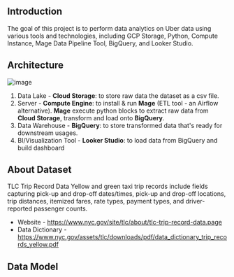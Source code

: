 ## Introduction
The goal of this project is to perform data analytics on Uber data using various tools and technologies, including GCP Storage, Python, Compute Instance, Mage Data Pipeline Tool, BigQuery, and Looker Studio.
## Architecture
![image](https://github.com/tattunglam/uber-data-pipeline-with-gcp-mage/assets/44565384/a7ddad32-9147-495b-aa8d-34e662629eec)
1. Data Lake - **Cloud Storage**: to store raw data the dataset as a csv file.
2. Server - **Compute Engine**: to install & run **Mage** (ETL tool - an Airflow alternative). **Mage** execute python blocks to extract raw data from **Cloud Storage**, transform and load onto **BigQuery**.
3. Data Warehouse - **BigQuery**: to store transformed data that's ready for downstream usages.
4. BI/Visualization Tool - **Looker Studio**: to load data from BigQuery and build dashboard
## About Dataset
TLC Trip Record Data Yellow and green taxi trip records include fields capturing pick-up and drop-off dates/times, pick-up and drop-off locations, trip distances, itemized fares, rate types, payment types, and driver-reported passenger counts.
- Website - https://www.nyc.gov/site/tlc/about/tlc-trip-record-data.page
- Data Dictionary - https://www.nyc.gov/assets/tlc/downloads/pdf/data_dictionary_trip_records_yellow.pdf
## Data Model
